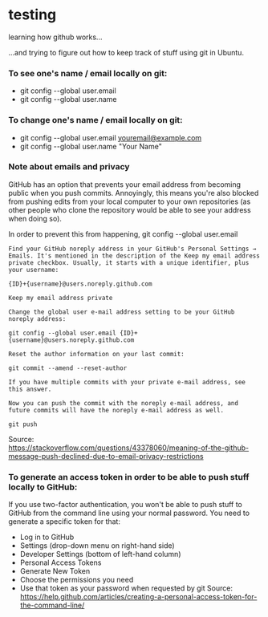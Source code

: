 # testing

learning how github works...

...and trying to figure out how to keep track of stuff using git in Ubuntu.

### To see one's name / email locally on git:
- git config --global user.email
- git config --global user.name 

### To change one's name / email locally on git:
- git config --global user.email youremail@example.com
- git config --global user.name "Your Name"

### Note about emails and privacy
GitHub has an option that prevents your email address from becoming public when you push commits. Annoyingly, this means you're also blocked from pushing edits from your local computer to your own repositories (as other people who clone the repository would be able to see your address when doing so).

In order to prevent this from happening,
git config --global user.email

    Find your GitHub noreply address in your GitHub's Personal Settings → Emails. It's mentioned in the description of the Keep my email address private checkbox. Usually, it starts with a unique identifier, plus your username:

    {ID}+{username}@users.noreply.github.com

    Keep my email address private

    Change the global user e-mail address setting to be your GitHub noreply address:

    git config --global user.email {ID}+{username}@users.noreply.github.com

    Reset the author information on your last commit:

    git commit --amend --reset-author

    If you have multiple commits with your private e-mail address, see this answer.

    Now you can push the commit with the noreply e-mail address, and future commits will have the noreply e-mail address as well.

    git push

Source:  
https://stackoverflow.com/questions/43378060/meaning-of-the-github-message-push-declined-due-to-email-privacy-restrictions

### To generate an access token in order to be able to push stuff locally to GitHub:
If you use two-factor authentication, you won't be able to push stuff to GitHub from the command line using your normal password. You need to generate a specific token for that:
- Log in to GitHub
- Settings (drop-down menu on right-hand side)
- Developer Settings (bottom of left-hand column)
- Personal Access Tokens
- Generate New Token
- Choose the permissions you need
- Use that token as your password when requested by git
Source:  
https://help.github.com/articles/creating-a-personal-access-token-for-the-command-line/

